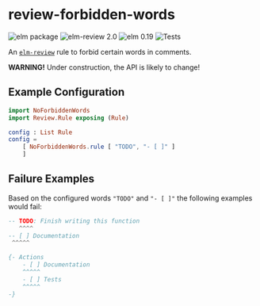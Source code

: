 # review-forbidden-words

![elm package](https://img.shields.io/elm-package/v/sparksp/elm-review-forbidden-words)
![elm-review 2.0](https://img.shields.io/badge/elm--review-2.0-%231293D8)
![elm 0.19](https://img.shields.io/badge/elm-0.19-%231293D8)
![Tests](https://github.com/sparksp/elm-review-forbidden-words/workflows/Tests/badge.svg)

An [`elm-review`](https://package.elm-lang.org/packages/jfmengels/elm-review/latest/) rule to forbid certain words in comments.

**WARNING!** Under construction, the API is likely to change!

## Example Configuration

```elm
import NoForbiddenWords
import Review.Rule exposing (Rule)

config : List Rule
config =
    [ NoForbiddenWords.rule [ "TODO", "- [ ]" ]
    ]
```

## Failure Examples

Based on the configured words `"TODO"` and `"- [ ]"` the following examples would fail:

```elm
-- TODO: Finish writing this function
   ^^^^
-- [ ] Documentation
 ^^^^^
```

```elm
{- Actions
    - [ ] Documentation
    ^^^^^
    - [ ] Tests
    ^^^^^
-}
```